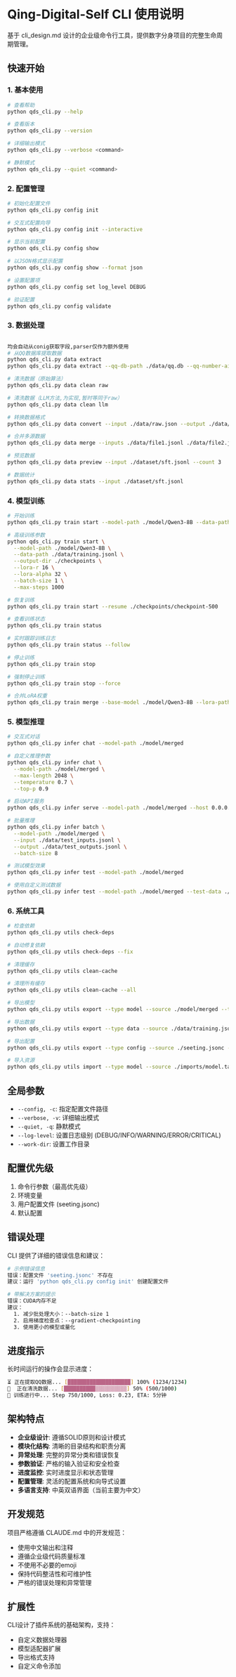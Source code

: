 # Qing-Digital-Self CLI 使用说明

基于 cli_design.md 设计的企业级命令行工具，提供数字分身项目的完整生命周期管理。

## 快速开始

### 1. 基本使用

```bash
# 查看帮助
python qds_cli.py --help

# 查看版本
python qds_cli.py --version

# 详细输出模式
python qds_cli.py --verbose <command>

# 静默模式
python qds_cli.py --quiet <command>
```

### 2. 配置管理

```bash
# 初始化配置文件
python qds_cli.py config init

# 交互式配置向导
python qds_cli.py config init --interactive

# 显示当前配置
python qds_cli.py config show

# 以JSON格式显示配置
python qds_cli.py config show --format json

# 设置配置项
python qds_cli.py config set log_level DEBUG

# 验证配置
python qds_cli.py config validate
```

### 3. 数据处理

```bash

均会自动从conig获取字段,parser仅作为额外使用
# 从QQ数据库提取数据
python qds_cli.py data extract
python qds_cli.py data extract --qq-db-path ./data/qq.db --qq-number-ai 1684773595 --output ./dataset/csv

# 清洗数据（原始算法）
python qds_cli.py data clean raw

# 清洗数据（LLM方法,为实现,暂时等同于raw）
python qds_cli.py data clean llm

# 转换数据格式
python qds_cli.py data convert --input ./data/raw.json --output ./data/chatml.jsonl --format chatml

# 合并多源数据
python qds_cli.py data merge --inputs ./data/file1.jsonl ./data/file2.jsonl --output ./data/merged.jsonl --deduplicate

# 预览数据
python qds_cli.py data preview --input ./dataset/sft.jsonl --count 3

# 数据统计
python qds_cli.py data stats --input ./dataset/sft.jsonl
```

### 4. 模型训练

```bash
# 开始训练
python qds_cli.py train start --model-path ./model/Qwen3-8B --data-path ./data/training.jsonl --output-dir ./checkpoints

# 高级训练参数
python qds_cli.py train start \
  --model-path ./model/Qwen3-8B \
  --data-path ./data/training.jsonl \
  --output-dir ./checkpoints \
  --lora-r 16 \
  --lora-alpha 32 \
  --batch-size 1 \
  --max-steps 1000

# 恢复训练
python qds_cli.py train start --resume ./checkpoints/checkpoint-500

# 查看训练状态
python qds_cli.py train status

# 实时跟踪训练日志
python qds_cli.py train status --follow

# 停止训练
python qds_cli.py train stop

# 强制停止训练
python qds_cli.py train stop --force

# 合并LoRA权重
python qds_cli.py train merge --base-model ./model/Qwen3-8B --lora-path ./checkpoints/final --output ./model/merged
```

### 5. 模型推理

```bash
# 交互式对话
python qds_cli.py infer chat --model-path ./model/merged

# 自定义推理参数
python qds_cli.py infer chat \
  --model-path ./model/merged \
  --max-length 2048 \
  --temperature 0.7 \
  --top-p 0.9

# 启动API服务
python qds_cli.py infer serve --model-path ./model/merged --host 0.0.0.0 --port 8000

# 批量推理
python qds_cli.py infer batch \
  --model-path ./model/merged \
  --input ./data/test_inputs.jsonl \
  --output ./data/test_outputs.jsonl \
  --batch-size 8

# 测试模型效果
python qds_cli.py infer test --model-path ./model/merged

# 使用自定义测试数据
python qds_cli.py infer test --model-path ./model/merged --test-data ./data/test_cases.jsonl
```

### 6. 系统工具

```bash
# 检查依赖
python qds_cli.py utils check-deps

# 自动修复依赖
python qds_cli.py utils check-deps --fix

# 清理缓存
python qds_cli.py utils clean-cache

# 清理所有缓存
python qds_cli.py utils clean-cache --all

# 导出模型
python qds_cli.py utils export --type model --source ./model/merged --target ./exports/model.tar.gz

# 导出数据
python qds_cli.py utils export --type data --source ./data/training.jsonl --target ./exports/data.tar.gz

# 导出配置
python qds_cli.py utils export --type config --source ./seeting.jsonc --target ./exports/config.jsonc

# 导入资源
python qds_cli.py utils import --type model --source ./imports/model.tar.gz --target ./model/imported
```

## 全局参数

- `--config, -c`: 指定配置文件路径
- `--verbose, -v`: 详细输出模式
- `--quiet, -q`: 静默模式  
- `--log-level`: 设置日志级别 (DEBUG/INFO/WARNING/ERROR/CRITICAL)
- `--work-dir`: 设置工作目录

## 配置优先级

1. 命令行参数（最高优先级）
2. 环境变量
3. 用户配置文件 (seeting.jsonc)
4. 默认配置

## 错误处理

CLI 提供了详细的错误信息和建议：

```bash
# 示例错误信息
错误：配置文件 'seeting.jsonc' 不存在
建议：运行 'python qds_cli.py config init' 创建配置文件

# 带解决方案的提示
错误：CUDA内存不足  
建议：
  1. 减少批处理大小：--batch-size 1
  2. 启用梯度检查点：--gradient-checkpointing
  3. 使用更小的模型或量化
```

## 进度指示

长时间运行的操作会显示进度：

```bash
⏳ 正在提取QQ数据... [████████████████████] 100% (1234/1234)
🔄  正在清洗数据... [██████████▒▒▒▒▒▒▒▒▒▒] 50% (500/1000)
🚀 训练进行中... Step 750/1000, Loss: 0.23, ETA: 5分钟
```

## 架构特点

- **企业级设计**: 遵循SOLID原则和设计模式
- **模块化结构**: 清晰的目录结构和职责分离
- **异常处理**: 完整的异常分类和错误恢复
- **参数验证**: 严格的输入验证和安全检查
- **进度监控**: 实时进度显示和状态管理
- **配置管理**: 灵活的配置系统和向导式设置
- **多语言支持**: 中英双语界面（当前主要为中文）

## 开发规范

项目严格遵循 CLAUDE.md 中的开发规范：

- 使用中文输出和注释
- 遵循企业级代码质量标准
- 不使用不必要的emoji
- 保持代码整洁性和可维护性
- 严格的错误处理和异常管理

## 扩展性

CLI设计了插件系统的基础架构，支持：

- 自定义数据处理器
- 模型适配器扩展
- 导出格式支持
- 自定义命令添加